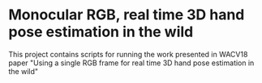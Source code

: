 # Monocular RGB, real time 3D hand pose estimation in the wild

This project contains scripts for running the work presented in WACV18 paper 
"Using a single RGB frame for real time 3D hand pose estimation in the wild"


